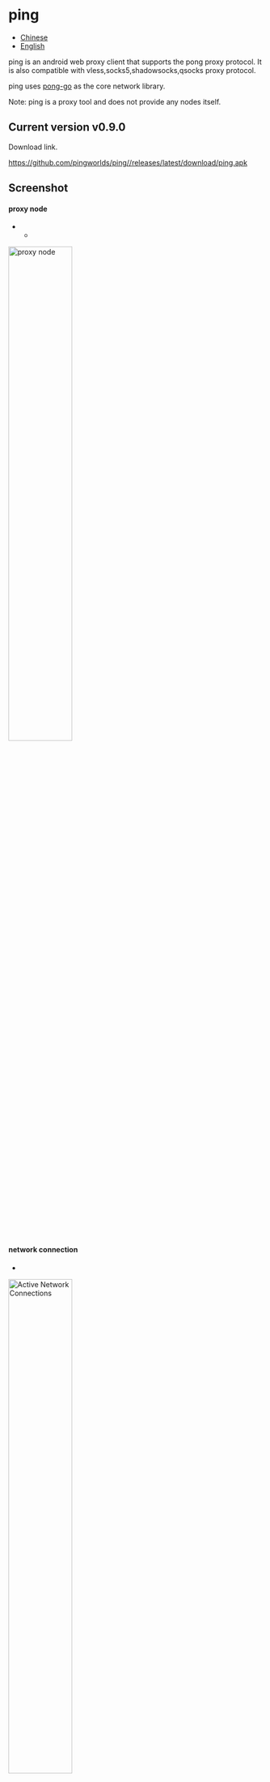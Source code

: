 # ping


- [Chinese](README.md)
- [English](readme_en.md)



ping is an android web proxy client that supports the pong proxy protocol.
It is also compatible with vless,socks5,shadowsocks,qsocks proxy protocol.

ping uses [pong-go](https://github.com/pingworlds/pong) as the core network library.


Note: ping is a proxy tool and does not provide any nodes itself.


## Current version v0.9.0


Download link.


 <https://github.com/pingworlds/ping//releases/latest/download/ping.apk>



## Screenshot


#### proxy node
- - 
 
<img src="img/points.png" alt="proxy node" width="50%"/>


#### network connection
- 
 

<img src="img/alive_conn.png" alt="Active Network Connections" width="50%"/>
<img src="img/close_conn.png" alt="Closed network connections" width="50%"/>
<img src="img/error_conn.png" alt="Faulty network connections" width="50%"/>
<img src="img/reject_conn.png" alt="Intercepted network connections" width="50%"/>
 


#### Settings

<img src="img/settings_1.png" alt="Settings" width="50%"/>
<img src="img/settings_2.png" alt="Settings" width="50%"/>
<img src="img/settings_3.png" alt="Settings" width="50%"/
 
## transport protocols

The following transport protocols are supported.

- http2
- h2c
- http3
- ws
- wss
- https
- http
- tcp
- tls


## proxy protocols

pong supports the following proxy protocols.
- pong
  
  Recommended Preferred

- shadowsokcs 

    Only plaintext is supported

- vless

    Plaintext only

- socks5
    
    No authentication support

- qsocks 

A lite version of socks5 without handshake process 


Note: All proxy protocols, only plaintext is supported



## Settings

 
Try to keep the default settings, relatively stable 
 
  
### Suggestions for setting options 
 
- Traffic takeover mode 
  
    Recommended per-app proxy, global mode is still unstable.

- Doh service 

    Be careful to open, doh service is sensitive to network environment

          
- auto-try 
 
    It is recommended to turn on, auto-try means auto-proxy in case of direct connection failure, theoretically it can be used without blacklist. 

-Block mode 

    Recommended to turn on, advertising rarely misses

          
- rule set 
 
    Domain and IP rules are managed by blacklist, whitelist and block list respectively
 
- pass mode 
 
    Blacklist mode is recommended for domain names. ip whitelist mode
